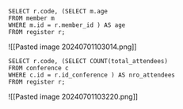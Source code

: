 
```
SELECT r.code, (SELECT m.age
FROM member m
WHERE m.id = r.member_id ) AS age
FROM register r;
```
![[Pasted image 20240701103014.png]]

``` 
SELECT r.code, (SELECT COUNT(total_attendees)
FROM conference c
WHERE c.id = r.id_conference ) AS nro_attendees
FROM register r;
```
![[Pasted image 20240701103220.png]]